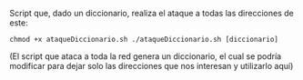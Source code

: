 
Script que, dado un diccionario, realiza el ataque a todas las direcciones de este: 

    chmod +x ataqueDiccionario.sh ./ataqueDiccionario.sh [diccionario] 

(El script que ataca a toda la red genera un diccionario, el cual se podría modificar para dejar solo las direcciones que nos interesan y utilizarlo aquí)
